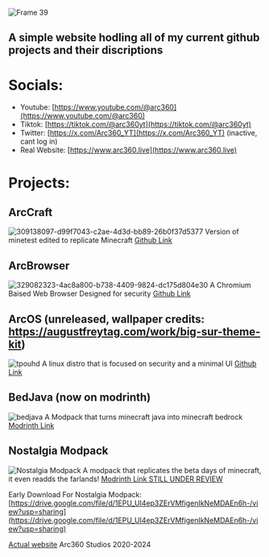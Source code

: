 ![Frame 39](https://github.com/arc360alt/arc360.github.io/assets/155182753/407bacc7-f69e-43fb-8af9-777b035166e5)
## A simple website hodling all of my current github projects and their discriptions
# Socials:
- Youtube: [https://www.youtube.com/@arc360](https://www.youtube.com/@arc360)
- Tiktok: [https://tiktok.com/@arc360yt](https://tiktok.com/@arc360yt)
- Twitter: [https://x.com/Arc360_YT](https://x.com/Arc360_YT) (inactive, cant log in)
- Real Website: [https://www.arc360.live](https://www.arc360.live)
# Projects:
## ArcCraft
![309138097-d99f7043-c2ae-4d3d-bb89-26b0f37d5377](https://github.com/arc360alt/arc360.github.io/assets/155182753/2f3daf02-efdc-4077-ae94-28c309785f4a)
Version of minetest edited to replicate Minecraft [Github Link](https://github.com/arc360alt/ArcCraft)

## ArcBrowser
![329082323-4ac8a800-b738-4409-9824-dc175d804e30](https://github.com/arc360alt/arc360.github.io/assets/155182753/5dcf4fa5-4ec8-487b-8a59-716ff54ead51)
A Chromium Baised Web Browser Designed for security [Github Link](https://github.com/arc360alt/ArcWeb)

## ArcOS (unreleased, wallpaper credits: https://augustfreytag.com/work/big-sur-theme-kit)
![tpouhd](https://github.com/arc360alt/arc360.github.io/assets/155182753/2654db2e-c11d-453d-944d-354552dbd06e)
A linux distro that is focused on security and a minimal UI [Github Link](https://github.com/arc360alt/ArcOS)

## BedJava (now on modrinth)
![bedjava](https://github.com/arc360alt/arc360.github.io/assets/155182753/c295562a-fb62-42c2-be6d-ec4fe45d19a8)
A Modpack that turns minecraft java into minecraft bedrock [Modrinth Link](https://modrinth.com/modpack/bedjava)

## Nostalgia Modpack
![Nostalgia Modpack](https://github.com/arc360alt/arc360.github.io/assets/155182753/45585535-106b-4571-ab8b-0b66f5a5ef52)
A modpack that replicates the beta days of minecraft, it even readds the farlands! [Modrinth Link STILL UNDER REVIEW](https://modrinth.com/modpack/nostalgia-modpack)

Early Download For Nostalgia Modpack: [https://drive.google.com/file/d/1EPU_UI4ep3ZErVMfigenIkNeMDAEn6h-/view?usp=sharing](https://drive.google.com/file/d/1EPU_UI4ep3ZErVMfigenIkNeMDAEn6h-/view?usp=sharing)

[Actual website](arc360.live) Arc360 Studios 2020-2024
